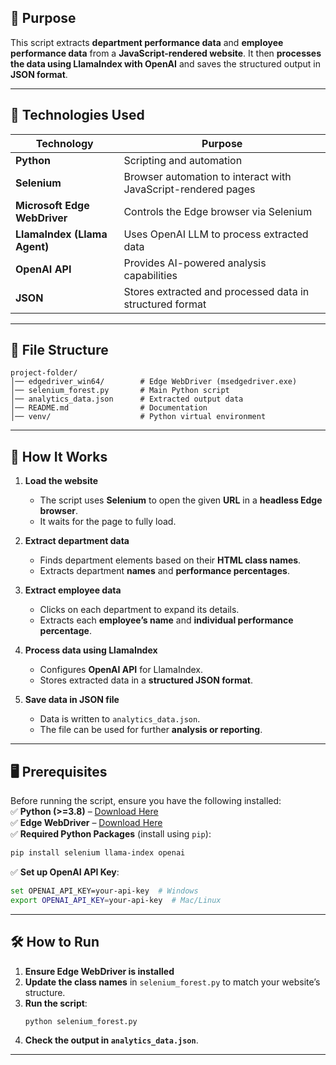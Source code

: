 ## **📌 Purpose**
This script extracts **department performance data** and **employee performance data** from a **JavaScript-rendered website**. It then **processes the data using LlamaIndex with OpenAI** and saves the structured output in **JSON format**.

---

## **🔧 Technologies Used**
| Technology    | Purpose |
|--------------|---------|
| **Python** | Scripting and automation |
| **Selenium** | Browser automation to interact with JavaScript-rendered pages |
| **Microsoft Edge WebDriver** | Controls the Edge browser via Selenium |
| **LlamaIndex (Llama Agent)** | Uses OpenAI LLM to process extracted data |
| **OpenAI API** | Provides AI-powered analysis capabilities |
| **JSON** | Stores extracted and processed data in structured format |

---

## **📂 File Structure**
```
project-folder/
│── edgedriver_win64/        # Edge WebDriver (msedgedriver.exe)
│── selenium_forest.py       # Main Python script
│── analytics_data.json      # Extracted output data
│── README.md                # Documentation
│── venv/                    # Python virtual environment
```

---

## **🚀 How It Works**
1. **Load the website**  
   - The script uses **Selenium** to open the given **URL** in a **headless Edge browser**.  
   - It waits for the page to fully load.  

2. **Extract department data**  
   - Finds department elements based on their **HTML class names**.  
   - Extracts department **names** and **performance percentages**.  

3. **Extract employee data**  
   - Clicks on each department to expand its details.  
   - Extracts each **employee’s name** and **individual performance percentage**.  

4. **Process data using LlamaIndex**  
   - Configures **OpenAI API** for LlamaIndex.  
   - Stores extracted data in a **structured JSON format**.  

5. **Save data in JSON file**  
   - Data is written to `analytics_data.json`.  
   - The file can be used for further **analysis or reporting**.  

---

## **🖥️ Prerequisites**
Before running the script, ensure you have the following installed:  
✅ **Python (>=3.8)** – [Download Here](https://www.python.org/downloads/)  
✅ **Edge WebDriver** – [Download Here](https://developer.microsoft.com/en-us/microsoft-edge/tools/webdriver/)  
✅ **Required Python Packages** (install using `pip`):
```sh
pip install selenium llama-index openai
```
✅ **Set up OpenAI API Key**:
```sh
set OPENAI_API_KEY=your-api-key  # Windows
export OPENAI_API_KEY=your-api-key  # Mac/Linux
```

---

## **🛠 How to Run**
1. **Ensure Edge WebDriver is installed**  
2. **Update the class names** in `selenium_forest.py` to match your website’s structure.  
3. **Run the script**:
   ```sh
   python selenium_forest.py
   ```
4. **Check the output in `analytics_data.json`**.

---
